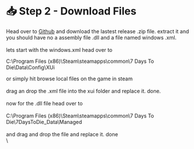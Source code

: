 # 📥 Step 2  -  Download Files

Head over to [Github](https://github.com/Dankri12/7DTD-LevelTool-Enabler) and download the lastest release .zip file. extract it and you should have no a assembly file .dll and a file named windows .xml. \
\
lets start with the windows.xml head over to&#x20;

C:\Program Files (x86)\Steam\steamapps\common\7 Days To Die\Data\Config\XUi

or simply hit browse local files on the game in steam \
\
drag an drop the .xml file into the xui folder and replace it. done.\
\
now for the .dll file head over to \
\
C:\Program Files (x86)\Steam\steamapps\common\7 Days To Die\7DaysToDie\_Data\Managed\
\
and drag and drop the file and replace it. done \
\

